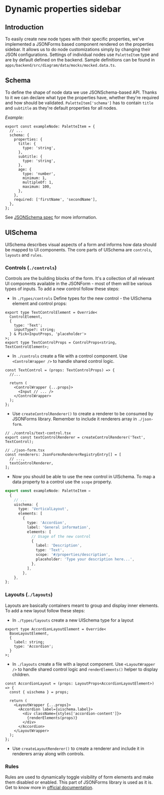 # Dynamic properties sidebar

## Introduction

To easily create new node types with their specific properties, we've implemented a JSONForms based component rendered on the properties sidebar. It allows us to do node customizations simply by changing their JSON configurations. Settings of individual nodes use `PaletteItem` type and are by default defined on the backend. Sample definitions can be found in `apps/backend/src/diagram/data/mocks/mocked.data.ts`.

## Schema

To define the shape of node data we use JSONSchema-based API. Thanks to it we can declare what type the properties have, whether they're required and how should be validated.
`PaletteItem['schema']` has to contain `title` and `subtitle` as they're default properties for all nodes.

_Example:_

```typescriptreact
export const exampleNode: PaletteItem = {
  // ...
  schema: {
    properties: {
      title: {
        type: 'string',
      },
      subtitle: {
        type: 'string',
      },
      age: {
        type: 'number',
        minimum: 1,
        multipleOf: 1,
        maximum: 100,
      },
    },
    required: ['firstName', 'secondName'],
  },
};
```

See [JSONSchema spec](https://json-schema.org/) for more information.

## UISchema

UISchema describes visual aspects of a form and informs how data should be mapped to UI components.
The core parts of UISchema are `controls`, `layouts` and `rules`.

### Controls (`./controls`)

Controls are the building blocks of the form. It's a collection of all relevant UI components available in the JSONForm - most of them will be various types of inputs.
To add a new control follow these steps:

- In `./types/controls` Define types for the new control - the UISchema element and control props:

```typescriptreact
export type TextControlElement = Override<
  ControlElement,
  {
    type: 'Text';
    inputType?: string;
  } & Pick<InputProps, 'placeholder'>
>;
export type TextControlProps = ControlProps<string, TextControlElement>;
```

- In `./controls` create a file with a control component. Use `<ControlWrapper />` to handle shared control logic.

```typescriptreact
const TextControl = (props: TextControlProps) => {
  //...

  return (
    <ControlWrapper {...props}>
      <Input // ... />
    </ControlWrapper>
  );
};
```

- Use `createControlRenderer()` to create a renderer to be consumed by JSONForms library. Remember to include it renderers array in `./json-form`.

```typescriptreact
// ./controls/text-control.tsx
export const textControlRenderer = createControlRenderer('Text', TextControl);

// ./json-form.tsx
const renderers: JsonFormsRendererRegistryEntry[] = [
  // ...,
  textControlRenderer,
];
```

- Now you should be able to use the new control in UISchema. To map a data property to a control use the `scope` property.

```typescript
export const exampleNode: PaletteItem =
  {
    // ...
    uischema: {
      type: 'VerticalLayout',
      elements: [
        {
          type: 'Accordion',
          label: 'General information',
          elements: [
            // Usage of the new control
            {
              label: 'Description',
              type: 'Text',
              scope: '#/properties/description',
              placeholder: 'Type your description here...',
            },
          ],
        },
    },
};
```

### Layouts (`./layouts`)

Layouts are basically containers meant to group and display inner elements.
To add a new layout follow these steps:

- In `./types/layouts` create a new UISchema type for a layout

```typescriptreact
export type AccordionLayoutElement = Override<
  BaseLayoutElement,
  {
    label: string;
    type: 'Accordion';
  }
>;
```

- In `./layouts` create a file with a layout component. Use `<LayoutWrapper />` to handle shared control logic and `renderElements()` helper to display children.

```typescriptreact
const AccordionLayout = (props: LayoutProps<AccordionLayoutElement>) => {
  const { uischema } = props;

  return (
    <LayoutWrapper {...props}>
      <Accordion label={uischema.label}>
        <div className={styles['accordion-content']}>
          {renderElements(props)}
        </div>
      </Accordion>
    </LayoutWrapper>
  );
};
```

- Use `createLayoutRenderer()` to create a renderer and include it in renderers array along with controls.

### Rules

Rules are used to dynamically toggle visibility of form elements and make them disabled or enabled.
This part of JSONForms library is used as it is. Get to know more in [official documentation](https://jsonforms.io/docs/uischema/rules).
